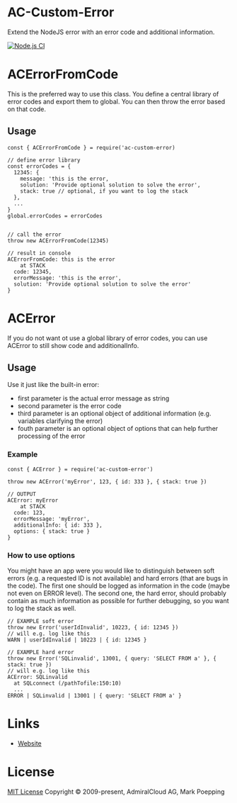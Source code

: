 # AC-Custom-Error
Extend the NodeJS error with an error code and additional information.

[![Node.js CI](https://github.com/AdmiralCloud/ac-custom-error/actions/workflows/node.js.yml/badge.svg)](https://github.com/AdmiralCloud/ac-custom-error/actions/workflows/node.js.yml)

# ACErrorFromCode
This is the preferred way to use this class. You define a central library of error codes and export them to global. You can then throw the error based on that code.

## Usage
```
const { ACErrorFromCode } = require('ac-custom-error)

// define error library
const errorCodes = {
  12345: {
    message: 'this is the error,
    solution: 'Provide optional solution to solve the error',
    stack: true // optional, if you want to log the stack
  },
  ...
}
global.errorCodes = errorCodes


// call the error
throw new ACErrorFromCode(12345)

// result in console
ACErrorFromCode: this is the error
    at STACK
  code: 12345,
  errorMessage: 'this is the error',
  solution: 'Provide optional solution to solve the error'
}
```


# ACError
If you do not want ot use a global library of error codes, you can use ACError to still show code and additionalInfo.
## Usage
Use it just like the built-in error:
+ first parameter is the actual error message as string
+ second parameter is the error code 
+ third parameter is an optional object of additional information (e.g. variables clarifying the error)
+ fouth parameter is an optional object of options that can help further processing of the error 

### Example
```
const { ACError } = require('ac-custom-error')

throw new ACError('myError', 123, { id: 333 }, { stack: true })

// OUTPUT 
ACError: myError
    at STACK
  code: 123,
  errorMessage: 'myError',
  additionalInfo: { id: 333 },
  options: { stack: true }
}

```

### How to use options
You might have an app were you would like to distinguish between soft errors (e.g. a requested ID is not available) and hard errors (that are bugs in the code). The first one should be logged as information in the code (maybe not even on ERROR level). The second one, the hard error, should probably contain as much information as possible for further debugging, so you want to log the stack as well.

```
// EXAMPLE soft error
throw new Error('userIdInvalid', 10223, { id: 12345 })
// will e.g. log like this
WARN | userIdInvalid | 10223 | { id: 12345 }

// EXAMPLE hard error
throw new Error('SQLinvalid', 13001, { query: 'SELECT FROM a' }, { stack: true })
// will e.g. log like this
ACError: SQLinvalid
  at SQLconnect (/pathTofile:150:10)
  ...
ERROR | SQLinvalid | 13001 | { query: 'SELECT FROM a' }
```


# Links
- [Website](https://www.admiralcloud.com/)

# License
[MIT License](https://opensource.org/licenses/MIT) Copyright © 2009-present, AdmiralCloud AG, Mark Poepping
